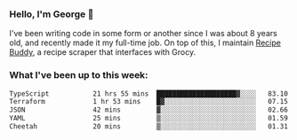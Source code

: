 ### Hello, I'm George 👋

I've been writing code in some form or another since I was about 8 years old, and recently made it my full-time job. On top of this, I maintain [Recipe Buddy](https://github.com/georgegebbett/recipe-buddy), a recipe scraper that interfaces with Grocy.  

<!--
**georgegebbett/georgegebbett** is a ✨ _special_ ✨ repository because its `README.md` (this file) appears on your GitHub profile.

Here are some ideas to get you started:

- 🔭 I’m currently working on ...
- 🌱 I’m currently learning ...
- 👯 I’m looking to collaborate on ...
- 🤔 I’m looking for help with ...
- 💬 Ask me about ...
- 📫 How to reach me: ...
- 😄 Pronouns: ...
- ⚡ Fun fact: ...
-->

### What I've been up to this week:
<!--START_SECTION:waka-->

```txt
TypeScript           21 hrs 55 mins  ████████████████████▓░░░░   83.10 %
Terraform            1 hr 53 mins    █▓░░░░░░░░░░░░░░░░░░░░░░░   07.15 %
JSON                 42 mins         ▓░░░░░░░░░░░░░░░░░░░░░░░░   02.66 %
YAML                 25 mins         ▒░░░░░░░░░░░░░░░░░░░░░░░░   01.59 %
Cheetah              20 mins         ▒░░░░░░░░░░░░░░░░░░░░░░░░   01.31 %
```

<!--END_SECTION:waka-->
